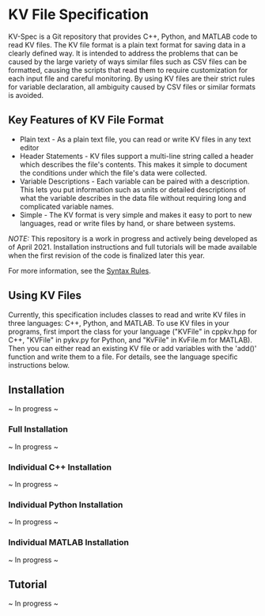 # KV File Specification

KV-Spec is a Git repository that provides C++, Python, and MATLAB code to read
KV files. The KV file format is a plain text format for saving data in a clearly
defined way. It is intended to address the problems that can be caused by the
large variety of ways similar files such as CSV files can be formatted, causing
the scripts that read them to require customization for each input file and
careful monitoring. By using KV files are their strict rules for variable
declaration, all ambiguity caused by CSV files or similar formats is avoided.

## Key Features of KV File Format

* Plain text - As a plain text file, you can read or write KV files in any text editor
* Header Statements - KV files support a multi-line string called a header which describes the file's contents. This makes it simple to document the conditions under which the file's data were collected.
* Variable Descriptions - Each variable can be paired with a description. This lets you put information such as units or  detailed descriptions of what the variable describes in the data file without requiring long and complicated variable names.
* Simple - The KV format is very simple and makes it easy to port to new languages, read or write files by hand, or share between systems.

_NOTE:_ This repository is a work in progress and actively being developed as of
April 2021. Installation instructions and full tutorials will be made available
when the first revision of the code is finalized later this year.

For more information, see the [Syntax Rules](Syntax.md).

## Using KV Files

Currently, this specification includes classes to read and write KV files in three
languages: C++, Python, and MATLAB. To use KV files in your programs, first import
the class for your language ("KVFile" in cppkv.hpp for C++, "KVFile" in pykv.py for
Python, and "KvFile" in KvFile.m for MATLAB). Then you can either read an existing
KV file or add variables with the 'add()' function and write them to a file. For
details, see the language specific instructions below.

## Installation

~ In progress ~

### Full Installation

~ In progress ~

### Individual C++ Installation

~ In progress ~

### Individual Python Installation

~ In progress ~

### Individual MATLAB Installation

~ In progress ~

## Tutorial

~ In progress ~
